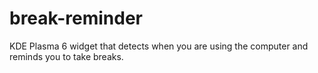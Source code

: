 # break-reminder
KDE Plasma 6 widget that detects when you are using the computer and reminds you to take breaks.
